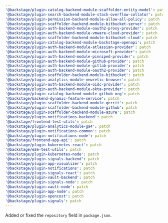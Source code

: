 ```yaml
---
'@backstage/plugin-catalog-backend-module-scaffolder-entity-model': patch
'@backstage/plugin-search-backend-module-stack-overflow-collator': patch
'@backstage/plugin-permission-backend-module-allow-all-policy': patch
'@backstage/plugin-scaffolder-backend-module-bitbucket-server': patch
'@backstage/plugin-auth-backend-module-oauth2-proxy-provider': patch
'@backstage/plugin-auth-backend-module-vmware-cloud-provider': patch
'@backstage/plugin-scaffolder-backend-module-bitbucket-cloud': patch
'@backstage/plugin-catalog-backend-module-backstage-openapi': patch
'@backstage/plugin-auth-backend-module-atlassian-provider': patch
'@backstage/plugin-auth-backend-module-microsoft-provider': patch
'@backstage/plugin-auth-backend-module-pinniped-provider': patch
'@backstage/plugin-auth-backend-module-github-provider': patch
'@backstage/plugin-auth-backend-module-gitlab-provider': patch
'@backstage/plugin-auth-backend-module-oauth2-provider': patch
'@backstage/plugin-scaffolder-backend-module-bitbucket': patch
'@backstage/plugin-analytics-module-newrelic-browser': patch
'@backstage/plugin-auth-backend-module-oidc-provider': patch
'@backstage/plugin-auth-backend-module-okta-provider': patch
'@backstage/plugin-catalog-backend-module-github-org': patch
'@backstage/backend-dynamic-feature-service': patch
'@backstage/plugin-scaffolder-backend-module-gerrit': patch
'@backstage/plugin-scaffolder-backend-module-github': patch
'@backstage/plugin-scaffolder-backend-module-azure': patch
'@backstage/plugin-notifications-backend': patch
'@backstage/frontend-test-utils': patch
'@backstage/plugin-analytics-module-ga4': patch
'@backstage/plugin-notifications-common': patch
'@backstage/plugin-notifications-node': patch
'@backstage/frontend-app-api': patch
'@backstage/plugin-kubernetes-react': patch
'@backstage/e2e-test-utils': patch
'@backstage/plugin-kubernetes-node': patch
'@backstage/plugin-signals-backend': patch
'@backstage/plugin-app-visualizer': patch
'@backstage/plugin-notifications': patch
'@backstage/plugin-signals-react': patch
'@backstage/plugin-vault-backend': patch
'@backstage/plugin-signals-node': patch
'@backstage/plugin-vault-node': patch
'@backstage/plugin-app-node': patch
'@backstage/plugin-opencost': patch
'@backstage/plugin-signals': patch
---
```


Added or fixed the `repository` field in `package.json`.
